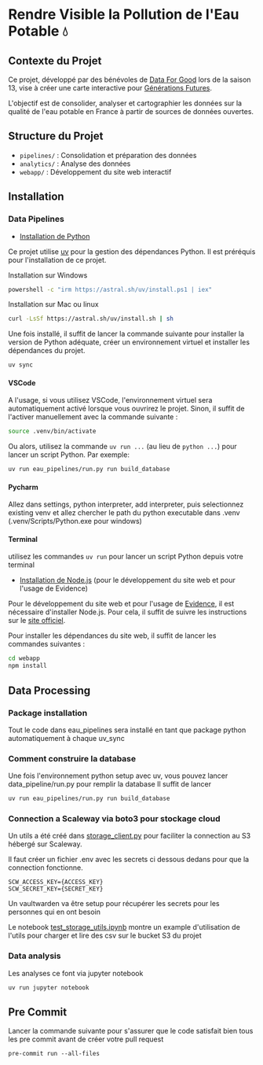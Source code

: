 # Rendre Visible la Pollution de l'Eau Potable 💧

## Contexte du Projet

Ce projet, développé par des bénévoles de [Data For Good](https://www.dataforgood.fr/) lors de la saison 13, vise à créer une carte interactive pour [Générations Futures](https://www.generations-futures.fr/).

L'objectif est de consolider, analyser et cartographier les données sur la qualité de l'eau potable en France à partir de sources de données ouvertes.

## Structure du Projet

- `pipelines/` : Consolidation et préparation des données
- `analytics/` : Analyse des données
- `webapp/` : Développement du site web interactif

## Installation
### Data Pipelines

- [Installation de Python](#installation-de-python)

Ce projet utilise [uv](https://docs.astral.sh/uv/) pour la gestion des dépendances Python. Il est préréquis pour l'installation de ce projet.

Installation sur Windows
```bash
powershell -c "irm https://astral.sh/uv/install.ps1 | iex"
```

Installation sur Mac ou linux
```bash
curl -LsSf https://astral.sh/uv/install.sh | sh
```

Une fois installé, il suffit de lancer la commande suivante pour installer la version de Python adéquate, créer un environnement virtuel et installer les dépendances du projet.

```bash
uv sync
```

#### VSCode
A l'usage, si vous utilisez VSCode, l'environnement virtuel sera automatiquement activé lorsque vous ouvrirez le projet. Sinon, il suffit de l'activer manuellement avec la commande suivante :

```bash
source .venv/bin/activate
```

Ou alors, utilisez la commande `uv run ...` (au lieu de `python ...`) pour lancer un script Python. Par exemple:

```bash
uv run eau_pipelines/run.py run build_database
```

#### Pycharm
Allez dans settings, python interpreter, add interpreter, puis selectionnez existing venv et allez chercher le path du python executable dans .venv (.venv/Scripts/Python.exe pour windows)

#### Terminal
utilisez les commandes `uv run` pour lancer un script Python depuis votre terminal

- [Installation de Node.js](#installation-de-nodejs) (pour le développement du site web et pour l'usage de Evidence)

Pour le développement du site web et pour l'usage de [Evidence](https://evidence.dev/), il est nécessaire d'installer Node.js. Pour cela, il suffit de suivre les instructions sur le [site officiel](https://nodejs.org/).

Pour installer les dépendances du site web, il suffit de lancer les commandes suivantes :

```bash
cd webapp
npm install
```

## Data Processing

### Package installation
Tout le code dans eau_pipelines sera installé en tant que package python automatiquement à chaque uv_sync

### Comment construire la database
Une fois l'environnement python setup avec uv, vous pouvez lancer data_pipeline/run.py pour remplir la database
Il suffit de lancer
```bash
uv run eau_pipelines/run.py run build_database
```

### Connection a Scaleway via boto3 pour stockage cloud
Un utils a été créé dans [storage_client.py](pipelines%2Futils%2Fstorage_client.py) pour faciliter la connection au S3 hébergé sur Scaleway.

Il faut créer un fichier .env avec les secrets ci dessous dedans pour que la connection fonctionne.
```text
SCW_ACCESS_KEY={ACCESS_KEY}
SCW_SECRET_KEY={SECRET_KEY}
```
Un vaultwarden va être setup pour récupérer les secrets pour les personnes qui en ont besoin

Le notebook [test_storage_utils.ipynb](pipelines%2Fnotebooks%2Ftest_storage_utils.ipynb) montre un example d'utilisation de l'utils pour charger et lire des csv sur le bucket S3 du projet

### Data analysis
Les analyses ce font via jupyter notebook
```bash
uv run jupyter notebook
```


## Pre Commit
Lancer la commande suivante pour s'assurer que le code satisfait bien tous les pre commit avant de créer votre pull request
```ba*sh
pre-commit run --all-files
```